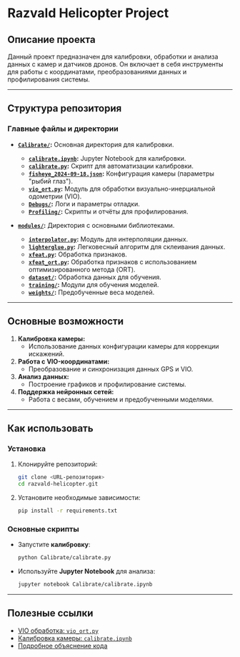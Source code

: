 # Razvald Helicopter Project

## Описание проекта

Данный проект предназначен для калибровки, обработки и анализа данных с камер и датчиков дронов. Он включает в себя инструменты для работы с координатами, преобразованиями данных и профилирования системы.

---

## Структура репозитория

### Главные файлы и директории

- **[`Calibrate/`](./Calibrate/):** Основная директория для калибровки.
  - **[`calibrate.ipynb`](./Calibrate/calibrate.ipynb):** Jupyter Notebook для калибровки.
  - **[`calibrate.py`](./Calibrate/calibrate.py):** Скрипт для автоматизации калибровки.
  - **[`fisheye_2024-09-18.json`](./Calibrate/fisheye_2024-09-18.json):** Конфигурация камеры (параметры "рыбий глаз").
  - **[`vio_ort.py`](./Calibrate/vio_ort.py):** Модуль для обработки визуально-инерциальной одометрии (VIO).
  - **[`Debugs/`](./Calibrate/Debugs):** Логи и параметры отладки.
  - **[`Profiling/`](./Calibrate/Profiling):** Скрипты и отчёты для профилирования.

- **[`modules/`](./modules/):** Директория с основными библиотеками.
  - **[`interpolator.py`](./modules/interpolator.py):** Модуль для интерполяции данных.
  - **[`lighterglue.py`](./modules/lighterglue.py):** Легковесный алгоритм для склеивания данных.
  - **[`xfeat.py`](./modules/xfeat.py):** Обработка признаков.
  - **[`xfeat_ort.py`](./modules/xfeat_ort.py):** Обработка признаков с использованием оптимизированного метода (ORT).
  - **[`dataset/`](./modules/dataset):** Обработка данных для обучения.
  - **[`training/`](./modules/training):** Модули для обучения моделей.
  - **[`weights/`](./modules/weights):** Предобученные веса моделей.

---

## Основные возможности

1. **Калибровка камеры:**
   - Использование данных конфигурации камеры для коррекции искажений.
2. **Работа с VIO-координатами:**
   - Преобразование и синхронизация данных GPS и VIO.
3. **Анализ данных:**
   - Построение графиков и профилирование системы.
4. **Поддержка нейронных сетей:**
   - Работа с весами, обучением и предобученными моделями.

---

## Как использовать

### Установка

1. Клонируйте репозиторий:
   ```bash
   git clone <URL-репозитория>
   cd razvald-helicopter.git
   ```

2. Установите необходимые зависимости:
   ```bash
   pip install -r requirements.txt
   ```

### Основные скрипты

- Запустите **калибровку**:
  ```bash
  python Calibrate/calibrate.py
  ```

- Используйте **Jupyter Notebook** для анализа:
  ```bash
  jupyter notebook Calibrate/calibrate.ipynb
  ```

---

## Полезные ссылки

- [VIO обработка: `vio_ort.py`](./Calibrate/vio_ort.py)
- [Калибровка камеры: `calibrate.ipynb`](./Calibrate/calibrate.ipynb)
- [Подробное объяснение кода](./Code.md)